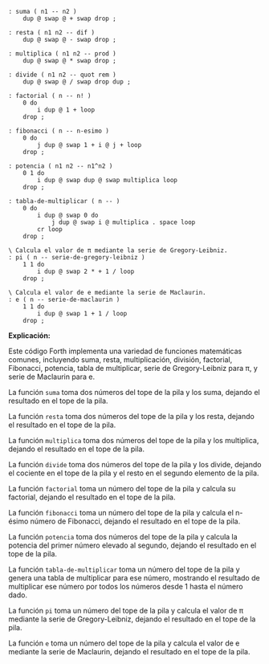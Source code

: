 ```forth
: suma ( n1 -- n2 )
    dup @ swap @ + swap drop ;

: resta ( n1 n2 -- dif )
    dup @ swap @ - swap drop ;

: multiplica ( n1 n2 -- prod )
    dup @ swap @ * swap drop ;

: divide ( n1 n2 -- quot rem )
    dup @ swap @ / swap drop dup ;

: factorial ( n -- n! )
    0 do
        i dup @ 1 + loop
    drop ;

: fibonacci ( n -- n-esimo )
    0 do
        j dup @ swap 1 + i @ j + loop
    drop ;

: potencia ( n1 n2 -- n1^n2 )
    0 1 do
        i dup @ swap dup @ swap multiplica loop
    drop ;

: tabla-de-multiplicar ( n -- )
    0 do
        i dup @ swap 0 do
            j dup @ swap i @ multiplica . space loop
        cr loop
    drop ;

\ Calcula el valor de π mediante la serie de Gregory-Leibniz.
: pi ( n -- serie-de-gregory-leibniz )
    1 1 do
        i dup @ swap 2 * + 1 / loop
    drop ;

\ Calcula el valor de e mediante la serie de Maclaurin.
: e ( n -- serie-de-maclaurin )
    1 1 do
        i dup @ swap 1 + 1 / loop
    drop ;
```

**Explicación:**

Este código Forth implementa una variedad de funciones matemáticas comunes, incluyendo suma, resta, multiplicación, división, factorial, Fibonacci, potencia, tabla de multiplicar, serie de Gregory-Leibniz para π, y serie de Maclaurin para e.

La función `suma` toma dos números del tope de la pila y los suma, dejando el resultado en el tope de la pila.

La función `resta` toma dos números del tope de la pila y los resta, dejando el resultado en el tope de la pila.

La función `multiplica` toma dos números del tope de la pila y los multiplica, dejando el resultado en el tope de la pila.

La función `divide` toma dos números del tope de la pila y los divide, dejando el cociente en el tope de la pila y el resto en el segundo elemento de la pila.

La función `factorial` toma un número del tope de la pila y calcula su factorial, dejando el resultado en el tope de la pila.

La función `fibonacci` toma un número del tope de la pila y calcula el n-ésimo número de Fibonacci, dejando el resultado en el tope de la pila.

La función `potencia` toma dos números del tope de la pila y calcula la potencia del primer número elevado al segundo, dejando el resultado en el tope de la pila.

La función `tabla-de-multiplicar` toma un número del tope de la pila y genera una tabla de multiplicar para ese número, mostrando el resultado de multiplicar ese número por todos los números desde 1 hasta el número dado.

La función `pi` toma un número del tope de la pila y calcula el valor de π mediante la serie de Gregory-Leibniz, dejando el resultado en el tope de la pila.

La función `e` toma un número del tope de la pila y calcula el valor de e mediante la serie de Maclaurin, dejando el resultado en el tope de la pila.